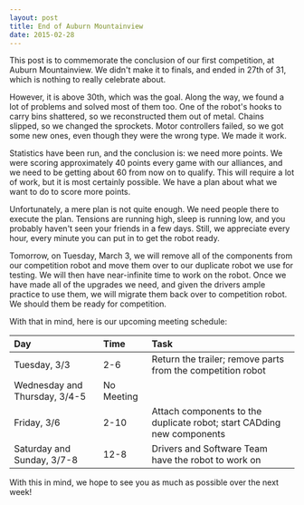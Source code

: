 ```yaml
---
layout: post
title: End of Auburn Mountainview
date: 2015-02-28
---
```

This post is to commemorate the conclusion of our first competition, at Auburn Mountainview. We didn't make it to finals, and ended in 27th of 31, which is nothing to really celebrate about.

However, it is above 30th, which was the goal. Along the way, we found a lot of problems and solved most of them too. One of the robot's hooks to carry bins shattered, so we reconstructed them out of metal. Chains slipped, so we changed the sprockets. Motor controllers failed, so we got some new ones, even though they were the wrong type. We made it work.

Statistics have been run, and the conclusion is: we need more points. We were scoring approximately 40 points every game with our alliances, and we need to be getting about 60 from now on to qualify. This will require a lot of work, but it is most certainly possible. We have a plan about what we want to do to score more points.

Unfortunately, a mere plan is not quite enough. We need people there to execute the plan. Tensions are running high, sleep is running low, and you probably haven't seen your friends in a few days. Still, we appreciate every hour, every minute you can put in to get the robot ready.

Tomorrow, on Tuesday, March 3, we will remove all of the components from our competition robot and move them over to our duplicate robot we use for testing. We will then have near-infinite time to work on the robot. Once we have made all of the upgrades we need, and given the drivers ample practice to use them, we will migrate them back over to competition robot. We should them be ready for competition.

With that in mind, here is our upcoming meeting schedule:

|Day|Time|Task|
|:--|:---|:---|
|Tuesday, 3/3|2-6|Return the trailer; remove parts from the competition robot|
|Wednesday and Thursday, 3/4-5|No Meeting| |
|Friday, 3/6|2-10|Attach components to the duplicate robot; start CADding new components|
|Saturday and Sunday, 3/7-8|12-8|Drivers and Software Team have the robot to work on|

With this in mind, we hope to see you as much as possible over the next week!

